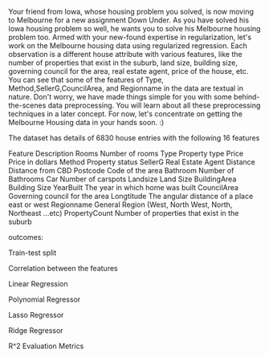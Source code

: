 Your friend from Iowa, whose housing problem you solved, is now moving to Melbourne for a new assignment Down Under. As you have solved his Iowa housing problem so well, he wants you to solve his Melbourne housing problem too. Armed with your new-found expertise in regularization, let's work on the Melbourne housing data using regularized regression. Each observation is a different house attribute with various features, like the number of properties that exist in the suburb, land size, building size, governing council for the area, real estate agent, price of the house, etc.
You can see that some of the features of Type, Method,SellerG,CouncilArea, and Regionname in the data are textual in nature. Don't worry, we have made things simple for you with some behind-the-scenes data preprocessing. You will learn about all these preprocessing techniques in a later concept. For now, let's concentrate on getting the Melbourne Housing data in your hands soon. :)

The dataset has details of 6830 house entries with the following 16 features

Feature	Description
Rooms	Number of rooms
Type	Property type
Price	Price in dollars
Method	Property status
SellerG	Real Estate Agent
Distance	Distance from CBD
Postcode	Code of the area
Bathroom	Number of Bathrooms
Car	Number of carspots
Landsize	Land Size
BuildingArea	Building Size
YearBuilt	The year in which home was built
CouncilArea	Governing council for the area
Longtitude	The angular distance of a place east or west
Regionname	General Region (West, North West, North, Northeast …etc)
PropertyCount	Number of properties that exist in the suburb

outcomes:

 Train-test split

Correlation between the features

Linear Regression

Polynomial Regressor

Lasso Regressor

Ridge Regressor

R^2 Evaluation Metrics
